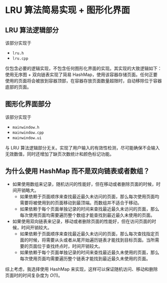 # LRU 算法简易实现 + 图形化界面
## LRU 算法逻辑部分
该部分实现于
- ```lru.h```
- ```lru.cpp```

仅包含必要的逻辑实现，不包含任何图形化界面的实现。其实现的大致逻辑如下：使用无序图 + 双向链表实现了简易 HashMap，使用该容器存储页面。任何正要使用的页面将会被放到容器顶部，在容器存放页面数量超限时，自动移除位于容器底部的页面。
## 图形化界面部分
该部分实现于
- ```mainwindow.h```
- ```mainwindow.cpp```
- ```mainwindow.ui```

与 LRU 算法逻辑部分无关。实现了用户输入的有效性检测，尽可能确保不会输入无效数值，同时还增加了缺页次数统计和颜色标记功能。
## 为什么使用 HashMap 而不是双向链表或者数组？
- 如果使用数组来记录，随机访问的性能好，但在移动或者删除页面的时候，时间开销略大。
    - 如果依赖于页面顺序来查找最近最久未访问的页面，那么每次使用页面均需要将被使用到的页面移动到最顶端。而数组并不适合于移动。
    - 如果依赖于每个页面单独记录的时间来查找最近最久未访问的页面，那么每次使用页面均需要遍历整个数组才能查找到最近最久未使用的页面。
- 如果使用双向链表来记录，移动或者删除页面的性能好，但在访问页面的时候，时间开销较大。
    - 如果依赖于页面顺序来查找最近最久未访问的页面，那么每次查找指定页面的时候，将需要从头或者从尾开始遍历链表才能找到目标页面。当所需要的页面位于查找终点时，时间开销较大。
    - 如果依赖于每个页面单独记录的时间来查找最近最久未使用的页面，那么每次使用页面均需要遍历整个链表才能找到最近最久未使用的页面。

综上考虑，我选择使用 HashMap 来实现，这样可以保证随机访问、移动和删除页面时的时间复杂度为 $O(1)$。